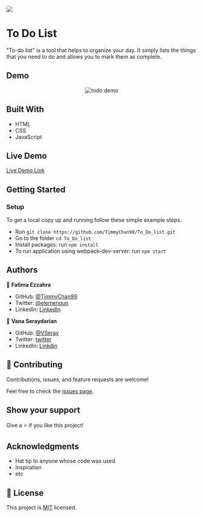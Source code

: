 ![](https://img.shields.io/badge/Microverse-blueviolet)

# To Do List

"To-do list" is a tool that helps to organize your day. It simply lists the things that you need to do and allows you to mark them as complete.

## Demo

<p align="center">
  <img src="https://user-images.githubusercontent.com/92228303/176492994-cfff52ed-85da-4f3a-ab29-ebb1155b6203.gif" alt="todo demo" />
</p>


## Built With

- HTML
- CSS
- JavaScript

## Live Demo

[Live Demo Link](https://timmychan99.github.io/To_Do_list/)


## Getting Started

### Setup
To get a local copy up and running follow these simple example steps.

- Run `git clone https://github.com/TimmyChan99/To_Do_list.git`
- Go to the folder `cd To_Do_list`
- Install packages: run `npm install`
- To run application using webpack-dev-server: run `npm start`


## Authors

👤 **Fatima Ezzahra**

- GitHub: [@TimmyChan99](https://github.com/TimmyChan99)
- Twitter: [@elemenoun](https://twitter.com/elemenoun)
- LinkedIn: [LinkedIn](https://www.linkedin.com/in/fatima-ezzahra-elemenoun-020841225/)

👤 **Vana Seraydarian**

- GitHub: [@VSeray](https://github.com/VSeray)
- Twitter: [twitter](https://twitter.com/home)
- LinkedIn: [Linkdin](https://www.linkedin.com/in/vana-seraydarian-936687191/?lipi=urn%3Ali%3Apage%3Ad_flagship3_feed%3BNyso4dw6Tz6UBL%2Fqkjvtvw%3D%3D)


## 🤝 Contributing

Contributions, issues, and feature requests are welcome!

Feel free to check the [issues page](../../issues/).

## Show your support

Give a ⭐️ if you like this project!

## Acknowledgments

- Hat tip to anyone whose code was used
- Inspiration
- etc

## 📝 License

This project is [MIT](./MIT.md) licensed.
